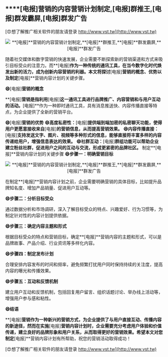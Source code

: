 ## ****[电报]**营销的内容营销计划制定,**[电报]**群推王,**[电报]**群发霸屏,**[电报]**群发广告**

[😍想了解推广相关软件的朋友请登录 http://www.vst.tw](http://www.vst.tw)

 <center><img src="https://vst.tw/MP4/tuiguang/png/6.png" alt="**[电报]**营销的内容营销计划制定,**[电报]**群推王,**[电报]**群发霸屏,**[电报]**群发广告"></center>

随着社交媒体和数字营销的快速发展，企业需要不断探索新的营销渠道和方式来吸引目标受众的注意力。而**[电报]**作为一种传统的通讯工具，在当今数字化时代焕发出新的活力，成为创新内容营销的利器。本文将探讨**[电报]**营销的概念、优势以及制定**[电报]**营销内容计划的关键步骤。

**😄**[电报]**营销的概念**

**[电报]**营销是指利用**[电报]**这一通讯工具进行品牌推广、内容营销和与用户互动的活动。**[电报]**作为一种即时通讯工具，具有消息推送快、内容传播直接等特点，为企业提供了全新的营销平台。

**😄**[电报]**营销的优势**
**😄高度私密性：**[电报]**提供端到端加密的私密聊天功能，使得用户更愿意接收来自**[电报]**的营销信息，从而提高营销效果。**
**😄内容传播直接：**[电报]**支持发送文字、图片、视频等多种形式的信息，能够直接将丰富多样的内容传递给用户，增强信息表达的效果。**
**😄社群互动：**[电报]**群组功能可以帮助企业建立粉丝社群，促进用户之间的互动与交流，形成更紧密的品牌社区。**
制定**[电报]**营销内容计划的关键步骤
**😄步骤一：明确营销目标**

 <center><img src="https://vst.tw/MP4/tuiguang/png/8.png" alt="**[电报]**营销的内容营销计划制定,**[电报]**群推王,**[电报]**群发霸屏,**[电报]**群发广告"></center>

在制定**[电报]**营销内容计划之前，企业需要明确营销的具体目标，比如提升品牌知名度、增加产品销量、促进用户互动等。

**😄步骤二：分析目标受众**

通过数据分析和市场调研，深入了解目标受众的特点、兴趣爱好、行为习惯等，为制定针对性的内容计划提供依据。

**😄步骤三：确定内容主题和形式**

根据目标受众的特点和营销目标，确定**[电报]**营销内容的主题和形式，可以是品牌故事、产品介绍、行业资讯等多样化内容。

**😄步骤四：制定发布计划**

合理安排内容发布的时间和频率，避免频繁打扰用户同时保持持续的关注度，提高内容的曝光和传播效果。

**😄步骤五：互动和反馈机制**

建立用户互动和反馈机制，包括回复用户留言、组织话题讨论、举办线上活动等，增强用户参与感和粘性。

**😄结语**

**[电报]**营销作为一种新兴的营销方式，为企业提供了与用户直接互动、传播内容的新途径，然而在实施**[电报]**营销内容计划时，企业需要充分考虑用户体验和价值传递，建立良好的品牌形象和用户关系，从而取得更好的营销效果。希望本文对您制定**[电报]**营销内容计划有所帮助，祝您的营销活动取得成功！

[😍想了解推广相关软件的朋友请登录 http://www.vst.tw](http://www.vst.tw)



